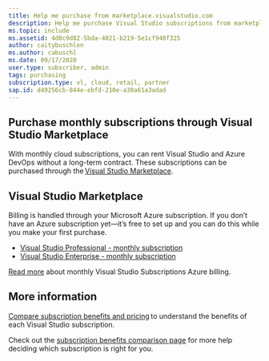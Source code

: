```yaml
---
title: Help me purchase from marketplace.visualstudio.com
description: Help me purchase Visual Studio subscriptions from marketplace.visualstudio.com
ms.topic: include
ms.assetid: 4d0c9d82-5bda-4021-b219-5e1cf948f325
author: caitybuschlen
ms.author: cabuschl
ms.date: 09/17/2020
user.type: subscriber, admin
tags: purchasing
subscription.type: vl, cloud, retail, partner
sap.id: d49256cb-844e-ebfd-210e-a30a61a3adad
---
```


## Purchase monthly subscriptions through Visual Studio Marketplace 

With monthly cloud subscriptions, you can rent Visual Studio and Azure DevOps without a long-term contract. These subscriptions can be purchased through the [Visual Studio Marketplace](https://marketplace.visualstudio.com/subscriptions).  

## Visual Studio Marketplace 

Billing is handled through your Microsoft Azure subscription. If you don’t have an Azure subscription yet—it’s free to set up and you can do this while you make your first purchase.  

* [Visual Studio Professional - monthly subscription](https://marketplace.visualstudio.com/items?itemName=ms.vs-professional-monthly) 
* [Visual Studio Enterprise - monthly subscription](https://marketplace.visualstudio.com/items?itemName=ms.vs-enterprise-monthly) 

[Read more](../../../../vscloud-billing-faq.md) about monthly Visual Studio Subscriptions Azure billing. 

## More information 

[Compare subscription benefits and pricing](https://visualstudio.microsoft.com/vs/pricing/) to understand the benefits of each Visual Studio subscription. 

Check out the [subscription benefits comparison page](https://visualstudio.microsoft.com/vs/benefits/) for more help deciding which subscription is right for you.